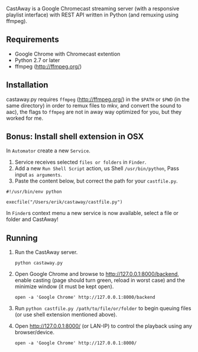 CastAway is a Google Chromecast streaming server (with a responsive playlist interface) with REST API written in Python (and remuxing using ffmpeg).

Requirements
------------
* Google Chrome with Chromecast extention
* Python 2.7 or later
* ffmpeg (http://ffmpeg.org/)

Installation
------------
castaway.py requires `ffmpeg` (http://ffmpeg.org/) in the `$PATH` or `$PWD` (in the same directory) in order to remux files to mkv, and convert the sound to aac), the flags to `ffmpeg` are not in away way optimized for you, but they worked for me.

Bonus: Install shell extension in OSX
-----------------------------------
In `Automator` create a new `Service`.

1. Service receives selected `files or folders` in `Finder`.
2. Add a new `Run Shell Script` action, us Shell `/usr/bin/python`, Pass input `as arguments`.
3. Paste the content below, but correct the path for your `castfile.py`.

```
#!/usr/bin/env python

execfile("/Users/erik/castaway/castfile.py")
```

In `Finder`s context menu a new service is now available, select a file or folder and CastAway!

Running
-------

1. Run the CastAway server.
   
   `python castaway.py`

2. Open Google Chrome and browse to http://127.0.0.1:8000/backend, enable casting (page should turn green, reload in worst case) and the minimize window (it must be kept open).
   
   `open -a 'Google Chrome' http://127.0.0.1:8000/backend`

3. Run `python castfile.py /path/to/file/or/folder` to begin queuing files (or use shell extension mentioned above).

4. Open http://127.0.0.1:8000/ (or LAN-IP) to control the playback using any browser/device.
   
   `open -a 'Google Chrome' http://127.0.0.1:8000/`

